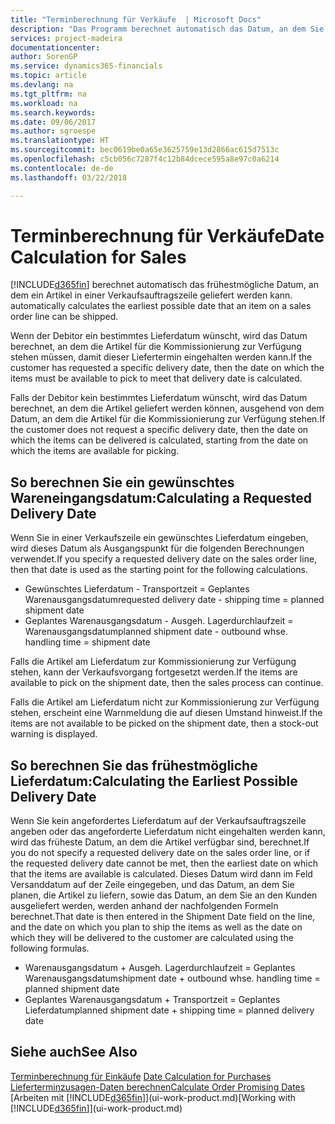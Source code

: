 ```yaml
---
title: "Terminberechnung für Verkäufe  | Microsoft Docs"
description: "Das Programm berechnet automatisch das Datum, an dem Sie einen Artikel bestellen müssen, damit er zu einem bestimmten Datum im Lagerbestand vorhanden ist. Dies ist das Datum, an dem Sie erwarten können, dass Artikel, die an einem bestimmten Datum bestellt wurden, zur Kommissionierung verfügbar sind."
services: project-madeira
documentationcenter: 
author: SorenGP
ms.service: dynamics365-financials
ms.topic: article
ms.devlang: na
ms.tgt_pltfrm: na
ms.workload: na
ms.search.keywords: 
ms.date: 09/06/2017
ms.author: sgroespe
ms.translationtype: HT
ms.sourcegitcommit: bec0619be0a65e3625759e13d2866ac615d7513c
ms.openlocfilehash: c5cb056c7287f4c12b84dcece595a8e97c0a6214
ms.contentlocale: de-de
ms.lasthandoff: 03/22/2018

---
```

# <a name="date-calculation-for-sales"></a><span data-ttu-id="a1594-104">Terminberechnung für Verkäufe</span><span class="sxs-lookup"><span data-stu-id="a1594-104">Date Calculation for Sales</span></span>
[!INCLUDE[d365fin](includes/d365fin_md.md)]<span data-ttu-id="a1594-105"> berechnet automatisch das frühestmögliche Datum, an dem ein Artikel in einer Verkaufsauftragszeile geliefert werden kann.</span><span class="sxs-lookup"><span data-stu-id="a1594-105"> automatically calculates the earliest possible date that an item on a sales order line can be shipped.</span></span>

<span data-ttu-id="a1594-106">Wenn der Debitor ein bestimmtes Lieferdatum wünscht, wird das Datum berechnet, an dem die Artikel für die Kommissionierung zur Verfügung stehen müssen, damit dieser Liefertermin eingehalten werden kann.</span><span class="sxs-lookup"><span data-stu-id="a1594-106">If the customer has requested a specific delivery date, then the date on which the items must be available to pick to meet that delivery date is calculated.</span></span>

<span data-ttu-id="a1594-107">Falls der Debitor kein bestimmtes Lieferdatum wünscht, wird das Datum berechnet, an dem die Artikel geliefert werden können, ausgehend von dem Datum, an dem die Artikel für die Kommissionierung zur Verfügung stehen.</span><span class="sxs-lookup"><span data-stu-id="a1594-107">If the customer does not request a specific delivery date, then the date on which the items can be delivered is calculated, starting from the date on which the items are available for picking.</span></span>

## <a name="calculating-a-requested-delivery-date"></a><span data-ttu-id="a1594-108">So berechnen Sie ein gewünschtes Wareneingangsdatum:</span><span class="sxs-lookup"><span data-stu-id="a1594-108">Calculating a Requested Delivery Date</span></span>
<span data-ttu-id="a1594-109">Wenn Sie in einer Verkaufszeile ein gewünschtes Lieferdatum eingeben, wird dieses Datum als Ausgangspunkt für die folgenden Berechnungen verwendet.</span><span class="sxs-lookup"><span data-stu-id="a1594-109">If you specify a requested delivery date on the sales order line, then that date is used as the starting point for the following calculations.</span></span>

- <span data-ttu-id="a1594-110">Gewünschtes Lieferdatum - Transportzeit = Geplantes Warenausgangsdatum</span><span class="sxs-lookup"><span data-stu-id="a1594-110">requested delivery date - shipping time = planned shipment date</span></span>
- <span data-ttu-id="a1594-111">Geplantes Warenausgangsdatum - Ausgeh. Lagerdurchlaufzeit = Warenausgangsdatum</span><span class="sxs-lookup"><span data-stu-id="a1594-111">planned shipment date - outbound whse. handling time = shipment date</span></span>

<span data-ttu-id="a1594-112">Falls die Artikel am Lieferdatum zur Kommissionierung zur Verfügung stehen, kann der Verkaufsvorgang fortgesetzt werden.</span><span class="sxs-lookup"><span data-stu-id="a1594-112">If the items are available to pick on the shipment date, then the sales process can continue.</span></span>

<span data-ttu-id="a1594-113">Falls die Artikel am Lieferdatum nicht zur Kommissionierung zur Verfügung stehen, erscheint eine Warnmeldung die auf diesen Umstand hinweist.</span><span class="sxs-lookup"><span data-stu-id="a1594-113">If the items are not available to be picked on the shipment date, then a stock-out warning is displayed.</span></span>

## <a name="calculating-the-earliest-possible-delivery-date"></a><span data-ttu-id="a1594-114">So berechnen Sie das frühestmögliche Lieferdatum:</span><span class="sxs-lookup"><span data-stu-id="a1594-114">Calculating the Earliest Possible Delivery Date</span></span>
<span data-ttu-id="a1594-115">Wenn Sie kein angefordertes Lieferdatum auf der Verkaufsauftragszeile angeben oder das angeforderte Lieferdatum nicht eingehalten werden kann, wird das früheste Datum, an dem die Artikel verfügbar sind, berechnet.</span><span class="sxs-lookup"><span data-stu-id="a1594-115">If you do not specify a requested delivery date on the sales order line, or if the requested delivery date cannot be met, then the earliest date on which that the items are available is calculated.</span></span> <span data-ttu-id="a1594-116">Dieses Datum wird dann im Feld Versanddatum auf der Zeile eingegeben, und das Datum, an dem Sie planen, die Artikel zu liefern, sowie das Datum, an dem Sie an den Kunden ausgeliefert werden, werden anhand der nachfolgenden Formeln berechnet.</span><span class="sxs-lookup"><span data-stu-id="a1594-116">That date is then entered in the Shipment Date field on the line, and the date on which you plan to ship the items as well as the date on which they will be delivered to the customer are calculated using the following formulas.</span></span>

- <span data-ttu-id="a1594-117">Warenausgangsdatum + Ausgeh. Lagerdurchlaufzeit = Geplantes Warenausgangsdatum</span><span class="sxs-lookup"><span data-stu-id="a1594-117">shipment date + outbound whse. handling time = planned shipment date</span></span>
- <span data-ttu-id="a1594-118">Geplantes Warenausgangsdatum + Transportzeit = Geplantes Lieferdatum</span><span class="sxs-lookup"><span data-stu-id="a1594-118">planned shipment date + shipping time = planned delivery date</span></span>


## <a name="see-also"></a><span data-ttu-id="a1594-119">Siehe auch</span><span class="sxs-lookup"><span data-stu-id="a1594-119">See Also</span></span>  
 <span data-ttu-id="a1594-120">[Terminberechnung für Einkäufe](purchasing-date-calculation-for-purchases.md) </span><span class="sxs-lookup"><span data-stu-id="a1594-120">[Date Calculation for Purchases](purchasing-date-calculation-for-purchases.md) </span></span>  
 [<span data-ttu-id="a1594-121">Lieferterminzusagen-Daten berechnen</span><span class="sxs-lookup"><span data-stu-id="a1594-121">Calculate Order Promising Dates</span></span>](sales-how-to-calculate-order-promising-dates.md)  
 <span data-ttu-id="a1594-122">[Arbeiten mit [!INCLUDE[d365fin](includes/d365fin_md.md)]](ui-work-product.md)</span><span class="sxs-lookup"><span data-stu-id="a1594-122">[Working with [!INCLUDE[d365fin](includes/d365fin_md.md)]](ui-work-product.md)</span></span>

